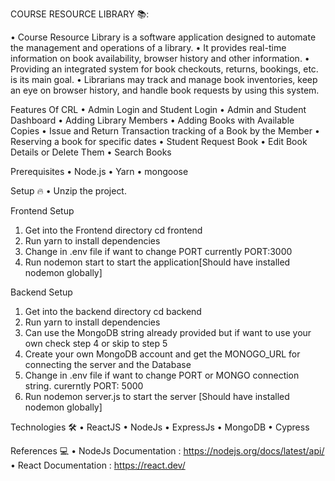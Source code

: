 COURSE RESOURCE LIBRARY  📚:

•	Course Resource Library is a software application designed to automate the management and operations of a library.
•	It provides real-time information on book availability, browser history and other information.
•	Providing an integrated system for book checkouts, returns, bookings, etc. is its main goal. 
•	Librarians may track and manage book inventories, keep an eye on browser history, and handle book requests by using this system.


Features Of CRL
•	Admin Login and Student Login
•	Admin and Student Dashboard
•	Adding Library Members
•	Adding Books with Available Copies
•	Issue and Return Transaction tracking of a Book by the Member
•	Reserving a book for specific dates
•	Student Request Book
•	Edit Book Details or Delete Them
•	Search Books 

Prerequisites 
•	Node.js 
•	Yarn
•	mongoose

Setup 🔥
•	Unzip the project.

Frontend Setup 
1.	Get into the Frontend directory cd frontend
2.	Run yarn to install dependencies
3.	Change in .env file if want to change PORT currently PORT:3000
4.	Run nodemon start to start the application[Should have installed nodemon globally]

Backend Setup 
1.	Get into the backend directory cd backend
2.	Run yarn to install dependencies
3.	Can use the MongoDB string already provided but if want to use your own check step 4 or skip to step 5
4.	Create your own MongoDB account and get the MONOGO_URL for connecting the server and the Database
5.	Change in .env file if want to change PORT or MONGO connection string. curerntly PORT: 5000
6.	Run nodemon server.js to start the server [Should have installed nodemon globally]


Technologies 🛠
•	ReactJS
•	NodeJs
•	ExpressJs
•	MongoDB
•	Cypress

References 💻
•	NodeJs Documentation : https://nodejs.org/docs/latest/api/
•	React Documentation : https://react.dev/

